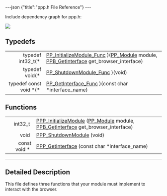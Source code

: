 ---json {"title":"ppp.h File Reference"} ---

Include dependency graph for ppp.h:

![](/docs/native-client/pepper_dev/c/ppp_8h__incl.png)

Typedefs
--------

<table><tbody><tr class="odd"><td style="text-align: right;">typedef int32_t(* </td><td><a href="/docs/native-client/pepper_dev/c/group___typedefs#gae33224cdac15cf8596127fe7b5f08325" class="el">PP_InitializeModule_Func</a> )(<a href="/docs/native-client/pepper_dev/c/group___typedefs#gab780dd451cd7f51284cb752edd88f9a0" class="el">PP_Module</a> module, <a href="/docs/native-client/pepper_dev/c/group___typedefs#ga68ad7c927b86e0c29d890603edd33154" class="el">PPB_GetInterface</a> get_browser_interface)</td></tr><tr class="even"><td style="text-align: right;">typedef void(* </td><td><a href="/docs/native-client/pepper_dev/c/group___typedefs#gad2b49167bcbf6c2c895ffb1a61bc720c" class="el">PP_ShutdownModule_Func</a> )(void)</td></tr><tr class="odd"><td style="text-align: right;">typedef const void *(* </td><td><a href="/docs/native-client/pepper_dev/c/group___typedefs#ga893cfdc559fdf7ae3004816357c3d7e9" class="el">PP_GetInterface_Func</a> )(const char *interface_name)</td></tr></tbody></table>

Functions
---------

<table><tbody><tr class="odd"><td style="text-align: right;">int32_t </td><td><a href="/docs/native-client/pepper_dev/c/group___functions#ga2fc7b396531c19417d8d7171d56da8b6" class="el">PPP_InitializeModule</a> (<a href="/docs/native-client/pepper_dev/c/group___typedefs#gab780dd451cd7f51284cb752edd88f9a0" class="el">PP_Module</a> module, <a href="/docs/native-client/pepper_dev/c/group___typedefs#ga68ad7c927b86e0c29d890603edd33154" class="el">PPB_GetInterface</a> get_browser_interface)</td></tr><tr class="even"><td style="text-align: right;">void </td><td><a href="/docs/native-client/pepper_dev/c/group___functions#gaa3021aba7ddc17a8cecb4bc4f8374e98" class="el">PPP_ShutdownModule</a> (void)</td></tr><tr class="odd"><td style="text-align: right;">const void * </td><td><a href="/docs/native-client/pepper_dev/c/group___functions#ga4127b148b2bd0f3bc2c078dd38cbe4cf" class="el">PPP_GetInterface</a> (const char *interface_name)</td></tr></tbody></table>

------------------------------------------------------------------------

<span id="details" class="anchor" style="margin: 0;"></span>

Detailed Description
--------------------

This file defines three functions that your module must implement to interact with the browser.
